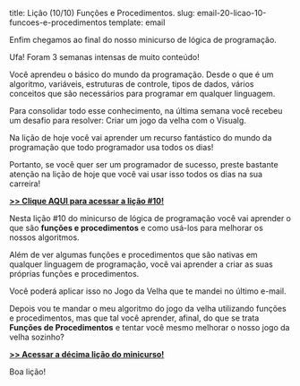 title: Lição (10/10) Funções e Procedimentos.
slug: email-20-licao-10-funcoes-e-procedimentos
template: email

Enfim chegamos ao final do nosso minicurso de lógica de programação.

Ufa! Foram 3 semanas intensas de muito conteúdo!

Você aprendeu o básico do mundo da programação. Desde o que é um algoritmo, variáveis,
estruturas de controle, tipos de dados, vários conceitos que são necessários
para programar em qualquer linguagem.

Para consolidar todo esse conhecimento,
na última semana você recebeu um desafio para resolver:
Criar um jogo da velha com o Visualg.

Na lição de hoje você vai aprender um recurso fantástico do mundo da programação
que todo programador usa todos os dias!

Portanto, se você quer ser um programador de sucesso,
preste bastante atenção na lição de hoje que você vai usar isso todos os dias
na sua carreira!

[**>> Clique AQUI para acessar a lição #10!**](http://mclp.dicasdeprogramacao.com.br/licao-10-funcoes-e-procedimentos)

Nesta lição #10 do minicurso de lógica de programação você vai aprender
o que são **funções e procedimentos** e como usá-los para melhorar os nossos algoritmos.

Além de ver algumas funções e procedimentos que são nativas
em qualquer linguagem de programação, você vai aprender a criar
as suas próprias funções e procedimentos.

Você poderá aplicar isso no Jogo da Velha que te mandei no último e-mail.

Depois vou te mandar o meu algoritmo do jogo da velha utilizando funções e procedimentos,
mas que tal você aprender, afinal, do que se trata **Funções de Procedimentos** 
e tentar você mesmo melhorar o nosso jogo da velha sozinho?

[**>> Acessar a décima lição do minicurso!**](http://mclp.dicasdeprogramacao.com.br/licao-10-funcoes-e-procedimentos)

Boa lição!